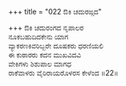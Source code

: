 +++
title = "022 ಔಕಿ ಚದುರಙ್ಗದ"

+++
ಔಕಿ ಚದುರಂಗದ ನೃಪಾಲರ  
ನೂಕಬಹುದಿದಕೇನು ಯಾಗ   
ವ್ಯಾಕರಣಕಿವರಿಬ್ಬರೇ ದೂಷಕರು ಧರಣಿಯಲಿ   
ಈ ಕುಠಾರರು  ಕದನ ಮುಖವಿದವಿ  
ವೇಕಿಗಳು ಶಿಶುಪಾಲ ಮಾಗಧ  
ರಾಕೆವಾಳರು ವೈರಿರಾಯರೊಳರಸ ಕೇಳೆಂದ     ॥22॥